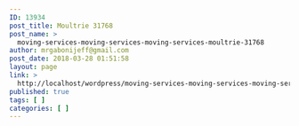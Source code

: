 ```yaml
---
ID: 13934
post_title: Moultrie 31768
post_name: >
  moving-services-moving-services-moving-services-moultrie-31768
author: mrgabonijeff@gmail.com
post_date: 2018-03-28 01:51:58
layout: page
link: >
  http://localhost/wordpress/moving-services-moving-services-moving-services-moultrie-31768/
published: true
tags: [ ]
categories: [ ]
---
```

